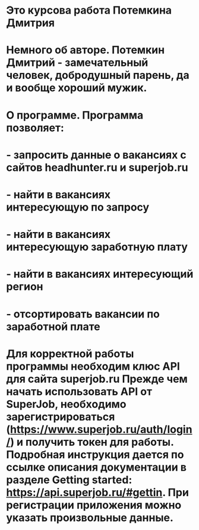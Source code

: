 # Это курсова работа Потемкина Дмитрия
# Немного об авторе. Потемкин Дмитрий - замечательный человек, добродушный парень, да и вообще хороший мужик.
# О программе. Программа позволяет:
# - запросить данные о вакансиях с сайтов headhunter.ru и superjob.ru 
# - найти в вакансиях интересующую по запросу
# - найти в вакансиях интересующую заработную плату
# - найти в вакансиях интересующий регион
# - отсортировать вакансии по заработной плате

# Для корректной работы программы необходим клюс API для сайта superjob.ru Прежде чем начать использовать API от SuperJob, необходимо зарегистрироваться (https://www.superjob.ru/auth/login/) и получить токен для работы. Подробная инструкция дается по ссылке описания документации в разделе Getting started: https://api.superjob.ru/#gettin. При регистрации приложения можно указать произвольные данные.
